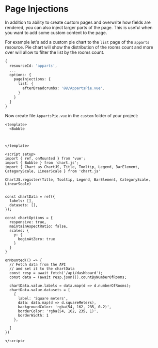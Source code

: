 
# Page Injections

In addition to ability to create custom pages and overwrite how fields are rendered, you can also inject larger parts of the page. 
This is useful when you want to add some custom content to the page. 

For example let's add a custom pie chart to the `list` page of the `apparts` resource. Pie chart will show the distribution of the rooms count and more over will allow to filter the list by the rooms count.

```ts
{
  resourceId: 'apparts',
  ...
  options: {
    pageInjections: {
      list: {
        afterBreadcrumbs: '@@/AppartsPie.vue',
      }
    }
  }
}
```

Now create file `AppartsPie.vue` in the `custom` folder of your project:

```vue
<template>
  <Bubble 

  

</template>

<script setup>
import { ref, onMounted } from 'vue';
import { Bubble } from 'chart.js';
import { Chart as ChartJS, Title, Tooltip, Legend, BarElement, CategoryScale, LinearScale } from 'chart.js'

ChartJS.register(Title, Tooltip, Legend, BarElement, CategoryScale, LinearScale)


const chartData = ref({
  labels: [],
  datasets: [],
});

const chartOptions = {
  responsive: true,
  maintainAspectRatio: false,
  scales: {
    y: {
      beginAtZero: true
    }
  }
}

onMounted(() => {
  // Fetch data from the API
  // and set it to the chartData
  const resp = await fetch('/api/dashboard');
  const data = (await resp.json()).countByNumberOfRooms;

  chartData.value.labels = data.map(d => d.numberOfRooms);
  chartData.value.datasets = [
    {
      label: 'Square meters',
      data: data.map(d => d.squareMeters),
      backgroundColor: 'rgba(54, 162, 235, 0.2)',
      borderColor: 'rgba(54, 162, 235, 1)',
      borderWidth: 1
    },

  ]
})

</script>
```
